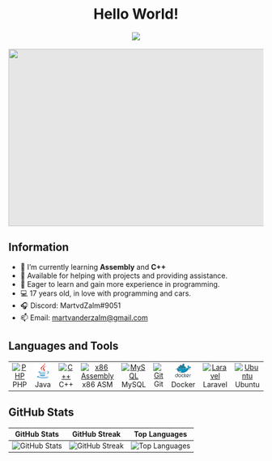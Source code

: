 <h1 align="center">Hello World!</h1>

<p align="center">
<img src="https://readme-typing-svg.herokuapp.com?lines=Computer+Science+Student;Back-end+Developer;Enthusiastic;Always%20learning%20new%20things&center=true&width=380&height=45">
</p>

<img style="display: block;-webkit-user-select: none;margin: auto;cursor: zoom-in;background-color: hsl(0, 0%, 90%);" src="https://camo.githubusercontent.com/8823acfb9adb2a7fb529c2f0d0b5b23846244b2368b177b1799a5e72e0c05ac5/68747470733a2f2f692e70696e696d672e636f6d2f6f726967696e616c732f62642f35362f35642f62643536356463633061353536616464306230613065643662323664363836652e676966" width="1000" height="350">

## Information
- 🌱 I’m currently learning **Assembly** and **C++**
- 💬 Available for helping with projects and providing assistance.
- 🌟 Eager to learn and gain more experience in programming.
- 💻 17 years old, in love with programming and cars.
- 🎧 Discord: MartvdZalm#9051
- 📫 Email: martvanderzalm@gmail.com

<p align="center">
  <h2>Languages and Tools</h2>
  <table>
    <tr>
      <td align="center" width="96">
        <a href="#php" >
          <img src="https://i.ibb.co/LzmYpDX/146-1466902-php-logo-png-transparent-php-logo-png-png-removebg-preview.png" width="32" height="32" alt="PHP" />
        </a>
        <br>PHP
      </td>
      <td align="center" width="96">
        <a href="#java" >
          <img src="https://raw.githubusercontent.com/devicons/devicon/master/icons/java/java-original.svg" width="32" height="32" alt="Java" />
        </a>
        <br>Java
      </td>
      <td align="center" width="96">
        <a href="#cpp" >
          <img src="https://wallpapercave.com/wp/wp4009914.png" width="32" height="32" alt="C++" />
        </a>
        <br>C++
      </td>
      <td align="center" width="96">
        <a href="#ASM">
          <img src="https://cdn.hackr.io/uploads/topics/1507565940Mt96nRTIF8.png" width="32" height="32" alt="x86 Assembly" />
        </a>
        <br>x86 ASM
      </td>
      <td align="center" width="96">
        <a href="#MySQL">
          <img src="https://www.logo.wine/a/logo/MySQL/MySQL-Logo.wine.svg" width="32" height="32" alt="MySQL" />
        </a>
        <br>MySQL
      </td>
      <td align="center" width="96">
        <a href="#git" >
          <img src="https://upload.wikimedia.org/wikipedia/commons/thumb/3/3f/Git_icon.svg/1200px-Git_icon.svg.png" width="32" height="32" alt="Git" />
        </a>
        <br>Git
      </td>
      <td align="center" width="96">
        <a href="#Docker">
          <img src="https://raw.githubusercontent.com/devicons/devicon/master/icons/docker/docker-original-wordmark.svg" width="32" height="32" alt="Docker" />
        </a>
        <br>Docker
      </td>
      <td align="center" width="96">
        <a href="#laravel">
          <img src="https://cdn.worldvectorlogo.com/logos/laravel-2.svg" width="32" height="32" alt="Laravel" />
        </a>
        <br>Laravel
      </td>
      <td align="center" width="96">
        <a href="#ubuntu" >
          <img src="https://seeklogo.com/images/U/ubuntu-logo-8FDEC6A07B-seeklogo.com.png" width="32" height="32" alt="Ubuntu" />
        </a>
        <br>Ubuntu
      </td>
    </tr>
  </table>
</p>

<h2>GitHub Stats</h2>

| GitHub Stats | GitHub Streak | Top Languages |
|--------------|--------------|---------------|
| ![GitHub Stats](https://github-readme-stats.vercel.app/api?username=martvdzalm&&show_icons=true&count_private=true&theme=github_dark) | ![GitHub Streak](https://github-readme-streak-stats.herokuapp.com/?user=martvdzalm&theme=blueberry_duo&theme=github_dark) | ![Top Languages](https://github-readme-stats.vercel.app/api/top-langs/?username=martvdzalm&layout=compact&theme=github_dark) |


